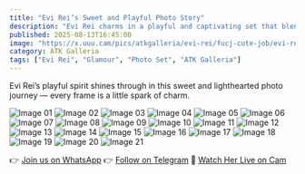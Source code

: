 ```yaml
---
title: "Evi Rei’s Sweet and Playful Photo Story"
description: "Evi Rei charms in a playful and captivating set that blends beauty and innocence."
published: 2025-08-13T16:45:00
image: "https://x.uuu.cam/pics/atkgalleria/evi-rei/fucj-cute-job/evi-rei-4.jpg"
category: ATK Galleria
tags: ["Evi Rei", "Glamour", "Photo Set", "ATK Galleria"]
---
```


Evi Rei’s playful spirit shines through in this sweet and lighthearted photo journey — every frame is a little spark of charm.

![Image 01](https://x.uuu.cam/pics/atkgalleria/evi-rei/fucj-cute-job/evi-rei-1.jpg)
![Image 02](https://x.uuu.cam/pics/atkgalleria/evi-rei/fucj-cute-job/evi-rei-2.jpg)
![Image 03](https://x.uuu.cam/pics/atkgalleria/evi-rei/fucj-cute-job/evi-rei-3.jpg)
![Image 04](https://x.uuu.cam/pics/atkgalleria/evi-rei/fucj-cute-job/evi-rei-4.jpg)
![Image 05](https://x.uuu.cam/pics/atkgalleria/evi-rei/fucj-cute-job/evi-rei-5.jpg)
![Image 06](https://x.uuu.cam/pics/atkgalleria/evi-rei/fucj-cute-job/evi-rei-6.jpg)
![Image 07](https://x.uuu.cam/pics/atkgalleria/evi-rei/fucj-cute-job/evi-rei-7.jpg)
![Image 08](https://x.uuu.cam/pics/atkgalleria/evi-rei/fucj-cute-job/evi-rei-8.jpg)
![Image 09](https://x.uuu.cam/pics/atkgalleria/evi-rei/fucj-cute-job/evi-rei-9.jpg)
![Image 10](https://x.uuu.cam/pics/atkgalleria/evi-rei/fucj-cute-job/evi-rei-10.jpg)
![Image 11](https://x.uuu.cam/pics/atkgalleria/evi-rei/fucj-cute-job/evi-rei-11.jpg)
![Image 12](https://x.uuu.cam/pics/atkgalleria/evi-rei/fucj-cute-job/evi-rei-12.jpg)
![Image 13](https://x.uuu.cam/pics/atkgalleria/evi-rei/fucj-cute-job/evi-rei-13.jpg)
![Image 14](https://x.uuu.cam/pics/atkgalleria/evi-rei/fucj-cute-job/evi-rei-14.jpg)
![Image 15](https://x.uuu.cam/pics/atkgalleria/evi-rei/fucj-cute-job/evi-rei-15.jpg)
![Image 16](https://x.uuu.cam/pics/atkgalleria/evi-rei/fucj-cute-job/evi-rei-16.jpg)
![Image 17](https://x.uuu.cam/pics/atkgalleria/evi-rei/fucj-cute-job/evi-rei-17.jpg)
![Image 18](https://x.uuu.cam/pics/atkgalleria/evi-rei/fucj-cute-job/evi-rei-18.jpg)
![Image 19](https://x.uuu.cam/pics/atkgalleria/evi-rei/fucj-cute-job/evi-rei-19.jpg)
![Image 20](https://x.uuu.cam/pics/atkgalleria/evi-rei/fucj-cute-job/evi-rei-20.jpg)
![Image 21](https://x.uuu.cam/pics/atkgalleria/evi-rei/fucj-cute-job/evi-rei-21.jpg)

👉 [Join us on WhatsApp](https://redirecting-kappa.vercel.app/)
👉 [Follow on Telegram](https://redirecting-kappa.vercel.app/)
🔞 [Watch Her Live on Cam](https://redirecting-kappa.vercel.app/)